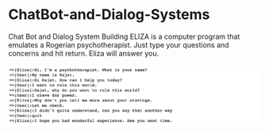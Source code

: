 # ChatBot-and-Dialog-Systems
Chat Bot and Dialog System
Building ELIZA is a computer program that emulates a Rogerian psychotherapist. Just type your questions and concerns and hit return. Eliza will answer you.<br><br>
![Screenshot](Screenshot1.png)
